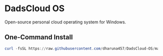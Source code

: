 # DadsCloud OS

Open-source personal cloud operating system for Windows.

## One-Command Install

```powershell
curl -fsSL https://raw.githubusercontent.com/dharuna457/DadsCloud-OS/main/install.ps1 | powershell
